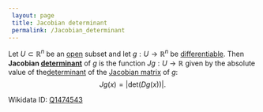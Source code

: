 ```yaml
---
 layout: page
 title: Jacobian determinant
 permalink: /Jacobian_determinant
---
```

Let $U\subset\mathbb R^n$ be an [open](https://defsmath.github.io/DefsMath/open) subset and let $g: U \to\mathbb R^n$ be  [differentiable](https://defsmath.github.io/DefsMath/differentiable). Then **Jacobian [determinant](https://defsmath.github.io/DefsMath/determinant)** of $g$ is the function $Jg:U\to\mathbb R$ given by the absolute value of the[determinant](https://defsmath.github.io/DefsMath/determinant) of the [Jacobian matrix](https://defsmath.github.io/DefsMath/Jacobian_matrix) of $g$: $$Jg(x)= |\text{det}(Dg(x))|.$$

Wikidata ID: [Q1474543](https://www.wikidata.org/wiki/Q1474543)